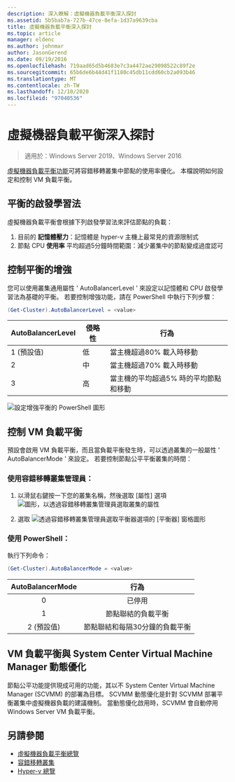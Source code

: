 ```yaml
---
description: 深入瞭解：虛擬機器負載平衡深入探討
ms.assetid: 5b5bab7a-727b-47ce-8efa-1d37a9639cba
title: 虛擬機器負載平衡深入探討
ms.topic: article
manager: eldenc
ms.author: johnmar
author: JasonGerend
ms.date: 09/19/2016
ms.openlocfilehash: 719aad65d5b4683e7c3a4472ae29098522c89f2e
ms.sourcegitcommit: 65b6de6b44d41f1180c45db11cdd60cb2a093b46
ms.translationtype: MT
ms.contentlocale: zh-TW
ms.lasthandoff: 12/10/2020
ms.locfileid: "97040536"
---
```

# <a name="virtual-machine-load-balancing-deep-dive"></a>虛擬機器負載平衡深入探討

> 適用於：Windows Server 2019、Windows Server 2016

[虛擬機器負載平衡功能](vm-load-balancing-overview.md)可將容錯移轉叢集中節點的使用率優化。 本檔說明如何設定和控制 VM 負載平衡。

## <a name="heuristics-for-balancing"></a><a id="heuristics-for-balancing"></a>平衡的啟發學習法
虛擬機器負載平衡會根據下列啟發學習法來評估節點的負載：
1. 目前的 **記憶體壓力**：記憶體是 hyper-v 主機上最常見的資源限制式
2. 節點 CPU **使用率** 平均超過5分鐘時間範圍：減少叢集中的節點變成過度認可

## <a name="controlling-the-aggressiveness-of-balancing"></a><a id="controlling-aggressiveness-of-balancing"></a>控制平衡的增強
您可以使用叢集通用屬性 ' AutoBalancerLevel ' 來設定以記憶體和 CPU 啟發學習法為基礎的平衡。 若要控制增強功能，請在 PowerShell 中執行下列步驟：

```PowerShell
(Get-Cluster).AutoBalancerLevel = <value>
```

| AutoBalancerLevel | 侵略 性 | 行為 |
|-------------------|----------------|----------|
| 1 (預設值) | 低 | 當主機超過80% 載入時移動 |
| 2 | 中 | 當主機超過70% 載入時移動 |
| 3 | 高 | 當主機的平均超過5% 時的平均節點和移動 |

![設定增強平衡的 PowerShell 圖形](media/vm-load-balancing/detailed-VM-load-balancing-1.jpg)

## <a name="controlling-vm-load-balancing"></a>控制 VM 負載平衡
預設會啟用 VM 負載平衡，而且當負載平衡發生時，可以透過叢集的一般屬性 ' AutoBalancerMode ' 來設定。 若要控制節點公平平衡叢集的時間：

### <a name="using-failover-cluster-manager"></a>使用容錯移轉叢集管理員：
1. 以滑鼠右鍵按一下您的叢集名稱，然後選取 [屬性] 選項  ![ 圖形，以透過容錯移轉叢集管理員選取叢集的屬性](media/vm-load-balancing/detailed-VM-load-balancing-2.jpg)

2.  選取 ![ 透過容錯移轉叢集管理員選取平衡器選項的 [平衡器] 窗格圖形](media/vm-load-balancing/detailed-VM-load-balancing-3.jpg)

### <a name="using-powershell"></a>使用 PowerShell：
執行下列命令：
```powershell
(Get-Cluster).AutoBalancerMode = <value>
```

|AutoBalancerMode |行為|
|:----------------:|:----------:|
|0| 已停用|
|1| 節點聯結的負載平衡|
|2 (預設值)| 節點聯結和每隔30分鐘的負載平衡 |

## <a name="vm-load-balancing-vs-system-center-virtual-machine-manager-dynamic-optimization"></a>VM 負載平衡與 System Center Virtual Machine Manager 動態優化
節點公平功能提供現成可用的功能，其以不 System Center Virtual Machine Manager (SCVMM) 的部署為目標。 SCVMM 動態優化是針對 SCVMM 部署平衡叢集中虛擬機器負載的建議機制。 當動態優化啟用時，SCVMM 會自動停用 Windows Server VM 負載平衡。

## <a name="see-also"></a>另請參閱
* [虛擬機器負載平衡總覽](vm-load-balancing-overview.md)
* [容錯移轉叢集](failover-clustering-overview.md)
* [Hyper-v 總覽](../virtualization/hyper-v/Hyper-V-on-Windows-Server.md)
